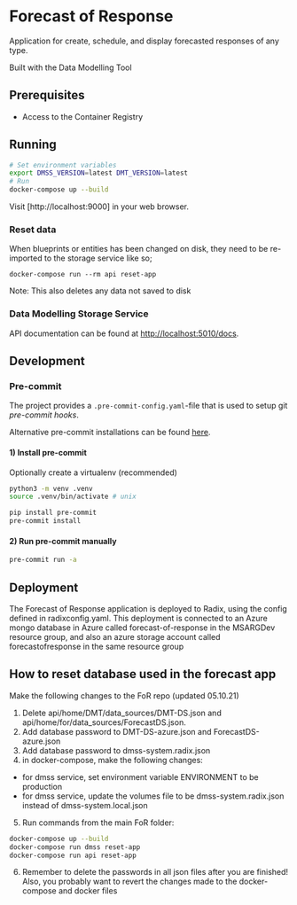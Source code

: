 # Forecast of Response 

Application for create, schedule, and display forecasted responses of any type.

Built with the Data Modelling Tool

## Prerequisites
- Access to the Container Registry

## Running 

```bash
# Set environment variables
export DMSS_VERSION=latest DMT_VERSION=latest
# Run
docker-compose up --build
```

Visit [http://localhost:9000] in your web browser.

### Reset data

When blueprints or entities has been changed on disk, they need to be re-imported to the storage service like so;

```
docker-compose run --rm api reset-app
```
Note: This also deletes any data not saved to disk

### Data Modelling Storage Service

API documentation can be found at [http://localhost:5010/docs](http://localhost:5010/docs).

## Development 

### Pre-commit

The project provides a `.pre-commit-config.yaml`-file that is used to setup git _pre-commit hooks_.

Alternative pre-commit installations can be found [here](https://pre-commit.com/#install).

#### 1) Install pre-commit

Optionally create a virtualenv (recommended)
```bash
python3 -m venv .venv
source .venv/bin/activate # unix
```

```bash
pip install pre-commit
pre-commit install
```

#### 2) Run pre-commit manually
```bash
pre-commit run -a
```


## Deployment
The Forecast of Response application is deployed to Radix, using the config defined in radixconfig.yaml.
This deployment is connected to an Azure mongo database in Azure called forecast-of-response
 in the MSARGDev resource group, and also an azure storage account called forecastofresponse in the same resource group
## How to reset database used in the forecast app
Make the following changes to the FoR repo (updated 05.10.21)


1. Delete api/home/DMT/data_sources/DMT-DS.json and api/home/for/data_sources/ForecastDS.json. 
2. Add database password to DMT-DS-azure.json and ForecastDS-azure.json
3. Add database password to dmss-system.radix.json
4. in docker-compose, make the following changes:
* for dmss service, set environment variable ENVIRONMENT to be production
* for dmss service, update the volumes file to be dmss-system.radix.json instead of dmss-system.local.json

5. Run commands from the main FoR folder:
```bash
docker-compose up --build
docker-compose run dmss reset-app
docker-compose run api reset-app
```

6. Remember to delete the passwords in all json files after you are finished! Also, you probably want to revert the changes made to the docker-compose and docker files
